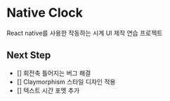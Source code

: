 # Native Clock

React native를 사용한 작동하는 시계 UI 제작 연습 프로젝트

## Next Step
- [] 회전축 틀어지는 버그 해결
- [] Claymorphism 스타일 디자인 적용
- [] 텍스트 시간 포멧 추가